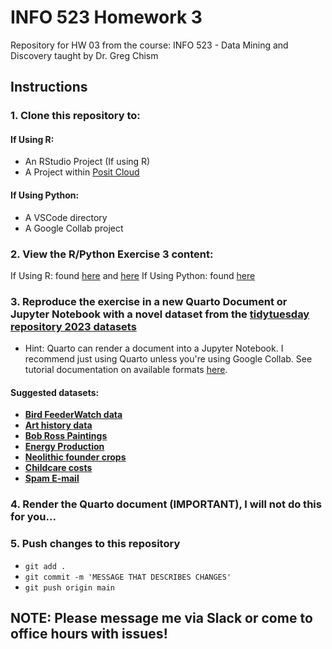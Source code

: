 # INFO 523 Homework 3

Repository for HW 03 from the course: INFO 523 - Data Mining and Discovery taught by Dr. Greg Chism

## Instructions

### 1. Clone this repository to:
   
   #### If Using R:
   - An RStudio Project (If using R)
   - A Project within [Posit Cloud](https://posit.cloud/)

   #### If Using Python: 
   - A VSCode directory
   - A Google Collab project
   
### 2. View the R/Python Exercise 3 content:
   If Using R: found [here]([https://gchism94.github.io/EDA_In_R_Book/](https://datamineaz.org/slides/week6/rexercise3)) and [here](https://datamineaz.org/slides/week6/rexercise3_1) 
   If Using Python: found [here](https://datamineaz.org/python/classificationpython) 
   
### 3. Reproduce the exercise in a new Quarto Document or Jupyter Notebook with a novel dataset from the [tidytuesday repository 2023 datasets](https://github.com/rfordatascience/tidytuesday/tree/master/data/2023)
  - Hint: Quarto can render a document into a Jupyter Notebook. I recommend just using Quarto unless you're using Google Collab. See tutorial documentation on available formats [here]([https://posit.cloud/](https://quarto.org/docs/output-formats/all-formats.html)https://quarto.org/docs/output-formats/all-formats.html).

#### Suggested datasets:
- [**Bird FeederWatch data**](https://github.com/rfordatascience/tidytuesday/tree/master/data/2023/2023-01-10)
- [**Art history data**](https://github.com/rfordatascience/tidytuesday/tree/master/data/2023/2023-01-17)
- [**Bob Ross Paintings**](https://github.com/rfordatascience/tidytuesday/tree/master/data/2023/2023-02-21)
- [**Energy Production**](https://github.com/rfordatascience/tidytuesday/tree/master/data/2023/2023-06-06)
- [**Neolithic founder crops**](https://github.com/rfordatascience/tidytuesday/tree/master/data/2023/2023-04-18)
- [**Childcare costs**](https://github.com/rfordatascience/tidytuesday/tree/master/data/2023/2023-05-09)
- [**Spam E-mail**](https://github.com/rfordatascience/tidytuesday/tree/master/data/2023/2023-08-15)
    
### 4. Render the Quarto document (IMPORTANT), I will not do this for you...
   
### 5. Push changes to this repository
  - `git add .`
  - `git commit -m 'MESSAGE THAT DESCRIBES CHANGES'`
  - `git push origin main`

## NOTE: Please message me via Slack or come to office hours with issues!


